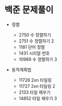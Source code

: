 # 백준 문제풀이

- 정렬

  - 2750 수 정렬하기
  - 2751 수 정렬하기 2
  - 1181 단어 정렬
  - 1431 시리얼 번호
  - 10989 수 정렬하기 3

- 동적계획법
  - 11726 2xn 타일링
  - 11727 2xn 타일링 2
  - 2133 타일 채우기
  - 14852 타일 채우기 3
